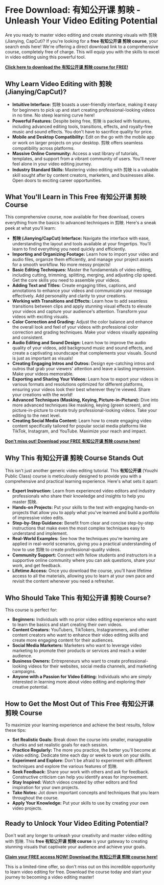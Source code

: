 # Free Download: 有知公开课 剪映 - Unleash Your Video Editing Potential

Are you ready to master video editing and create stunning visuals with 剪映 (Jianying, CapCut)? If you're looking for a **free 有知公开课 剪映 course**, your search ends here! We're offering a direct download link to a comprehensive course, completely free of charge. This will equip you with the skills to excel in video editing using this powerful tool.

[**Click here to download the 有知公开课 剪映 course for FREE!**](https://udemywork.com/you-zhi-gong-kai-ke-jian-ying)

## Why Learn Video Editing with 剪映 (Jianying/CapCut)?

*   **Intuitive Interface:** 剪映 boasts a user-friendly interface, making it easy for beginners to pick up and start creating professional-looking videos in no time. No steep learning curve here!
*   **Powerful Features:** Despite being free, 剪映 is packed with features, including advanced editing tools, transitions, effects, and royalty-free music and sound effects. You don't have to sacrifice quality for price.
*   **Mobile and Desktop Compatibility:** Edit on the go with the mobile app or work on larger projects on your desktop. 剪映 offers seamless compatibility across platforms.
*   **Massive Online Community:** Access a vast library of tutorials, templates, and support from a vibrant community of users. You'll never feel alone in your video editing journey.
*   **Industry Standard Skills:** Mastering video editing with 剪映 is a valuable skill sought after by content creators, marketers, and businesses alike. Open doors to exciting career opportunities.

## What You'll Learn in This Free 有知公开课 剪映 Course

This comprehensive course, now available for free download, covers everything from the basics to advanced techniques in 剪映. Here's a sneak peek at what you'll learn:

*   **剪映 (Jianying/CapCut) Interface:** Navigate the interface with ease, understanding the layout and tools available at your fingertips. You'll learn to find everything you need quickly and efficiently.
*   **Importing and Organizing Footage:** Learn how to import your video and audio files, organize them efficiently, and manage your project assets for a smooth workflow. No more messy projects!
*   **Basic Editing Techniques:** Master the fundamentals of video editing, including cutting, trimming, splitting, merging, and adjusting clip speed. Get the core skills you need to assemble your videos.
*   **Adding Text and Titles:** Create engaging titles, captions, and annotations to enhance your videos and communicate your message effectively. Add personality and clarity to your creations.
*   **Working with Transitions and Effects:** Learn how to add seamless transitions between clips and apply stunning visual effects to elevate your videos and capture your audience's attention. Transform your videos with exciting visuals.
*   **Color Correction and Grading:** Adjust the color balance and enhance the overall look and feel of your videos with professional color correction and grading techniques. Make your videos visually appealing and consistent.
*   **Audio Editing and Sound Design:** Learn how to improve the audio quality of your videos, add background music and sound effects, and create a captivating soundscape that complements your visuals. Sound is just as important as visuals!
*   **Creating Engaging Intros and Outros:** Design eye-catching intros and outros that grab your viewers' attention and leave a lasting impression. Make your videos memorable.
*   **Exporting and Sharing Your Videos:** Learn how to export your videos in various formats and resolutions optimized for different platforms, ensuring your videos look their best wherever they're viewed. Share your creations with the world!
*   **Advanced Techniques (Masking, Keying, Picture-in-Picture):** Dive into more advanced techniques like masking, keying (green screen), and picture-in-picture to create truly professional-looking videos. Take your editing to the next level.
*   **Creating Social Media Content:** Learn how to create engaging video content specifically tailored for popular social media platforms like TikTok, Instagram, and YouTube. Maximize your reach and impact.

[**Don't miss out! Download your FREE 有知公开课 剪映 course here!**](https://udemywork.com/you-zhi-gong-kai-ke-jian-ying)

## Why This 有知公开课 剪映 Course Stands Out

This isn't just another generic video editing tutorial. This **有知公开课** (Youzhi Public Class) course is meticulously designed to provide you with a comprehensive and practical learning experience. Here's what sets it apart:

*   **Expert Instruction:** Learn from experienced video editors and industry professionals who share their knowledge and insights to help you master 剪映.
*   **Hands-on Projects:** Put your skills to the test with engaging hands-on projects that allow you to apply what you've learned and build a portfolio of impressive video edits.
*   **Step-by-Step Guidance:** Benefit from clear and concise step-by-step instructions that make even the most complex techniques easy to understand and implement.
*   **Real-World Examples:** See how the techniques you're learning are applied in real-world scenarios, giving you a practical understanding of how to use 剪映 to create professional-quality videos.
*   **Community Support:** Connect with fellow students and instructors in a supportive online community where you can ask questions, share your work, and get feedback.
*   **Lifetime Access:** Once you download the course, you'll have lifetime access to all the materials, allowing you to learn at your own pace and revisit the content whenever you need a refresher.

## Who Should Take This 有知公开课 剪映 Course?

This course is perfect for:

*   **Beginners:** Individuals with no prior video editing experience who want to learn the basics and start creating their own videos.
*   **Content Creators:** YouTubers, TikTokers, Instagrammers, and other content creators who want to enhance their video editing skills and create more engaging content for their audiences.
*   **Social Media Marketers:** Marketers who want to leverage video marketing to promote their products or services and reach a wider audience.
*   **Business Owners:** Entrepreneurs who want to create professional-looking videos for their websites, social media channels, and marketing campaigns.
*   **Anyone with a Passion for Video Editing:** Individuals who are simply interested in learning more about video editing and exploring their creative potential.

## How to Get the Most Out of This Free 有知公开课 剪映 Course

To maximize your learning experience and achieve the best results, follow these tips:

*   **Set Realistic Goals:** Break down the course into smaller, manageable chunks and set realistic goals for each session.
*   **Practice Regularly:** The more you practice, the better you'll become at video editing. Dedicate time each day or week to work on your skills.
*   **Experiment and Explore:** Don't be afraid to experiment with different techniques and explore the various features of 剪映.
*   **Seek Feedback:** Share your work with others and ask for feedback. Constructive criticism can help you identify areas for improvement.
*   **Stay Inspired:** Watch videos created by other editors and find inspiration for your own projects.
*   **Take Notes:** Jot down important concepts and techniques that you learn throughout the course.
*   **Apply Your Knowledge:** Put your skills to use by creating your own video projects.

## Ready to Unlock Your Video Editing Potential?

Don't wait any longer to unleash your creativity and master video editing with 剪映. This **free 有知公开课 剪映 course** is your gateway to creating stunning visuals that captivate your audience and achieve your goals.

[**Claim your FREE access NOW! Download the 有知公开课 剪映 course here!**](https://udemywork.com/you-zhi-gong-kai-ke-jian-ying)

This is a limited-time offer, so don't miss out on this incredible opportunity to learn video editing for free. Download the course today and start your journey to becoming a video editing master!

